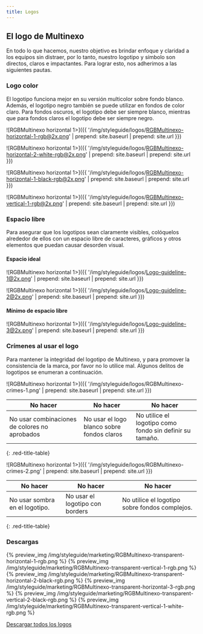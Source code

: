 ```yaml
---
title: Logos
---
```

## El logo de Multinexo
En todo lo que hacemos, nuestro objetivo es brindar enfoque y claridad a los equipos sin distraer, por lo tanto, nuestro logotipo y símbolo son directos, claros e impactantes. Para lograr esto, nos adherimos a las siguientes pautas.

### Logo color
El logotipo funciona mejor en su versión multicolor sobre fondo blanco. Además, el logotipo negro también se puede utilizar en fondos de color claro. Para fondos oscuros, el logotipo debe ser siempre blanco, mientras que para fondos claros el logotipo debe ser siempre negro.

![RGBMultinexo horizontal 1>]({{ '/img/styleguide/logos/RGBMultinexo-horizontal-1-rgb@2x.png' | prepend: site.baseurl | prepend: site.url }})

![RGBMultinexo horizontal 1>]({{ '/img/styleguide/logos/RGBMultinexo-horizontal-2-white-rgb@2x.png' | prepend: site.baseurl | prepend: site.url }})

![RGBMultinexo horizontal 1>]({{ '/img/styleguide/logos/RGBMultinexo-horizontal-1-black-rgb@2x.png' | prepend: site.baseurl | prepend: site.url }})

![RGBMultinexo horizontal 1>]({{ '/img/styleguide/logos/RGBMultinexo-vertical-1-rgb@2x.png' | prepend: site.baseurl | prepend: site.url }})

### Espacio libre
Para asegurar que los logotipos sean claramente visibles, colóquelos alrededor de ellos con un espacio libre de caracteres, gráficos y otros elementos que puedan
causar desorden visual.

#### Espacio ideal

![RGBMultinexo horizontal 1>]({{ '/img/styleguide/logos/Logo-guideline-1@2x.png' | prepend: site.baseurl | prepend: site.url }})

![RGBMultinexo horizontal 1>]({{ '/img/styleguide/logos/Logo-guideline-2@2x.png' | prepend: site.baseurl | prepend: site.url }})

#### Mínimo de espacio libre
![RGBMultinexo horizontal 1>]({{ '/img/styleguide/logos/Logo-guideline-3@2x.png' | prepend: site.baseurl | prepend: site.url }})

### Crímenes al usar el logo
Para mantener la integridad del logotipo de Multinexo, y para promover la consistencia de la marca, por favor no lo utilice mal. Algunos delitos de logotipos se enumeran a continuación.

![RGBMultinexo horizontal 1>]({{ '/img/styleguide/logos/RGBMultinexo-crimes-1.png' | prepend: site.baseurl | prepend: site.url }})

No hacer | No hacer | No hacer
--|--|--
No usar combinaciones de colores no aprobados | No usar el logo blanco sobre fondos claros | No utilice el logotipo como fondo sin definir su tamaño.
{: .red-title-table}

![RGBMultinexo horizontal 1>]({{ '/img/styleguide/logos/RGBMultinexo-crimes-2.png' | prepend: site.baseurl | prepend: site.url }})

No hacer | No hacer | No hacer
--|--|--
No usar sombra en el logotipo. | No usar el logotipo con borders | No utilice el logotipo sobre fondos complejos.
{: .red-title-table}

### Descargas
{% preview_img /img/styleguide/marketing/RGBMultinexo-transparent-horizontal-1-rgb.png %}
{% preview_img /img/styleguide/marketing/RGBMultinexo-transparent-vertical-1-rgb.png %}
{% preview_img /img/styleguide/marketing/RGBMultinexo-transparent-horizontal-2-black-rgb.png %}
{% preview_img /img/styleguide/marketing/RGBMultinexo-transparent-horizontal-3-rgb.png %}
{% preview_img /img/styleguide/marketing/RGBMultinexo-transparent-vertical-2-black-rgb.png %}
{% preview_img /img/styleguide/marketing/RGBMultinexo-transparent-vertical-1-white-rgb.png %}

[Descargar todos los logos](https://drive.google.com/file/d/1uUX5ERTRxugF152D9XY3_eFNwQtYK7iL/view?usp=sharing)
